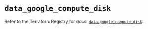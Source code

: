 # `data_google_compute_disk`

Refer to the Terraform Registry for docs: [`data_google_compute_disk`](https://registry.terraform.io/providers/hashicorp/google/5.43.0/docs/data-sources/compute_disk).
